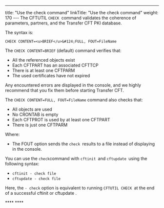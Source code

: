 ---
title: "Use the check command"
linkTitle: "Use the check command"
weight: 170
--- The CFTUTIL `CHECK `command validates the coherence of parameters, partners, and the Transfer CFT PKI database.

The syntax is:

```
CHECK CONTENT=<u>BRIEF</u>&#124;FULL, FOUT=FileName
```

The `CHECK CONTENT=BRIEF` (default) command verifies that:

- All the referenced objects exist
- Each CFTPART has an associated CFTTCP
- There is at least one CFTPARM
- The used certificates have not expired

Any encountered errors are displayed in the console, and we highly recommend that you fix them before starting Transfer CFT.

The `CHECK CONTENT=FULL, FOUT=FileName` command also checks that:

- All objects are used
- No CRONTAB is empty
- Each CFTPROT is used by at least one CFTPART
- There is just one CFTPARM

Where:

- The FOUT option sends the `check `results to a file instead of displaying in the console.

You can use the `check`command with `cftinit `and `cftupdate `using the following syntax:

- `cftinit - check file`
- `cftupdate - check file`

Here, the `- check` option is equivalent to running `CFTUTIL CHECK `at the end of a successful cftinit or cftupdate .

**** ****
